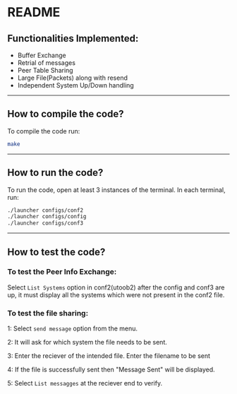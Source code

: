 # README

## Functionalities Implemented:

- Buffer Exchange  
- Retrial of messages  
- Peer Table Sharing  
- Large File(Packets) along with resend  
- Independent System Up/Down handling  

---

## How to compile the code?

To compile the code run:

```bash
make
```

---

## How to run the code?

To run the code, open at least 3 instances of the terminal. In each terminal, run:

```bash
./launcher configs/conf2
./launcher configs/config
./launcher configs/conf3
```

---

## How to test the code?


### To test the Peer Info Exchange:

Select `List Systems` option in conf2(utoob2) after the config and conf3 are up, it must display all the systems which were not present in the conf2 file.



### To test the file sharing:

1: Select `send message` option from the menu. 

2: It will ask for which system the file needs to be sent.

3: Enter the reciever of the intended file.
Enter the filename to be sent

4: If the file is successfully sent then "Message Sent" will be displayed.

5: Select `List messagges` at the reciever end to verify.